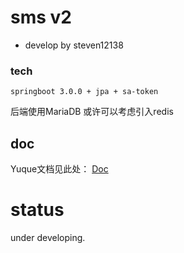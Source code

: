 # sms v2

- develop by steven12138

### tech

```text
springboot 3.0.0 + jpa + sa-token
```

后端使用MariaDB
或许可以考虑引入redis

## doc

Yuque文档见此处：
[Doc](https://pkuschool.yuque.com/subit/sms/)

# status

under developing.
